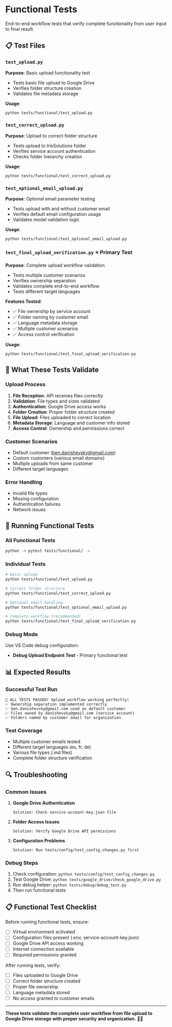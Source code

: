 # Functional Tests

End-to-end workflow tests that verify complete functionality from user input to final result.

## 📋 Test Files

### `test_upload.py`
**Purpose**: Basic upload functionality test
- Tests basic file upload to Google Drive
- Verifies folder structure creation
- Validates file metadata storage

**Usage**:
```bash
python tests/functional/test_upload.py
```

### `test_correct_upload.py`
**Purpose**: Upload to correct folder structure
- Tests upload to IrisSolutions folder
- Verifies service account authentication
- Checks folder hierarchy creation

**Usage**:
```bash
python tests/functional/test_correct_upload.py
```

### `test_optional_email_upload.py`
**Purpose**: Optional email parameter testing
- Tests upload with and without customer email
- Verifies default email configuration usage
- Validates model validation logic

**Usage**:
```bash
python tests/functional/test_optional_email_upload.py
```

### `test_final_upload_verification.py` ⭐ **Primary Test**
**Purpose**: Complete upload workflow validation
- Tests multiple customer scenarios
- Verifies ownership separation
- Validates complete end-to-end workflow
- Tests different target languages

**Features Tested**:
- ✅ File ownership by service account
- ✅ Folder naming by customer email
- ✅ Language metadata storage
- ✅ Multiple customer scenarios
- ✅ Access control verification

**Usage**:
```bash
python tests/functional/test_final_upload_verification.py
```

## 🎯 What These Tests Validate

### Upload Process
1. **File Reception**: API receives files correctly
2. **Validation**: File types and sizes validated
3. **Authentication**: Google Drive access works
4. **Folder Creation**: Proper folder structure created
5. **File Upload**: Files uploaded to correct location
6. **Metadata Storage**: Language and customer info stored
7. **Access Control**: Ownership and permissions correct

### Customer Scenarios
- Default customer (ben.danishevsky@gmail.com)
- Custom customers (various email domains)
- Multiple uploads from same customer
- Different target languages

### Error Handling
- Invalid file types
- Missing configuration
- Authentication failures
- Network issues

## 🚀 Running Functional Tests

### All Functional Tests
```bash
python -m pytest tests/functional/ -v
```

### Individual Tests
```bash
# Basic upload
python tests/functional/test_upload.py

# Correct folder structure
python tests/functional/test_correct_upload.py

# Optional email handling
python tests/functional/test_optional_email_upload.py

# Complete workflow (recommended)
python tests/functional/test_final_upload_verification.py
```

### Debug Mode
Use VS Code debug configuration:
- **Debug Upload Endpoint Test** - Primary functional test

## 📊 Expected Results

### Successful Test Run
```
🎉 ALL TESTS PASSED! Upload workflow working perfectly!
✅ Ownership separation implemented correctly
✅ ben.danishevsky@gmail.com used as default customer
✅ Files owned by danishevsky@gmail.com (service account)
✅ Folders named by customer email for organization
```

### Test Coverage
- Multiple customer emails tested
- Different target languages (es, fr, de)
- Various file types (.md files)
- Complete folder structure verification

## 🔍 Troubleshooting

### Common Issues

1. **Google Drive Authentication**
   ```
   Solution: Check service-account-key.json file
   ```

2. **Folder Access Issues**
   ```
   Solution: Verify Google Drive API permissions
   ```

3. **Configuration Problems**
   ```
   Solution: Run tests/config/test_config_changes.py first
   ```

### Debug Steps
1. Check configuration: `python tests/config/test_config_changes.py`
2. Test Google Drive: `python tests/google_drive/check_google_drive.py`
3. Run debug helper: `python tests/debug/debug_test.py`
4. Then run functional tests

## 📋 Functional Test Checklist

Before running functional tests, ensure:
- [ ] Virtual environment activated
- [ ] Configuration files present (.env, service-account-key.json)
- [ ] Google Drive API access working
- [ ] Internet connection available
- [ ] Required permissions granted

After running tests, verify:
- [ ] Files uploaded to Google Drive
- [ ] Correct folder structure created
- [ ] Proper file ownership
- [ ] Language metadata stored
- [ ] No access granted to customer emails

---

**These tests validate the complete user workflow from file upload to Google Drive storage with proper security and organization.** 🎯✅